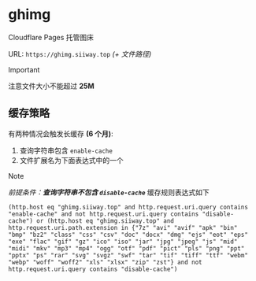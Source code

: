 # ghimg

Cloudflare Pages 托管图床

URL: `https://ghimg.siiway.top` *(+ 文件路径)*

> [!IMPORTANT]
> 注意文件大小不能超过 **25M**

## 缓存策略

有两种情况会触发长缓存 **(6 个月)**:

1. 查询字符串包含 `enable-cache`
2. 文件扩展名为下面表达式中的一个

> [!NOTE]
> *前提条件：**查询字符串不包含 `disable-cache`***
> 缓存规则表达式如下

```
(http.host eq "ghimg.siiway.top" and http.request.uri.query contains "enable-cache" and not http.request.uri.query contains "disable-cache") or (http.host eq "ghimg.siiway.top" and http.request.uri.path.extension in {"7z" "avi" "avif" "apk" "bin" "bmp" "bz2" "class" "css" "csv" "doc" "docx" "dmg" "ejs" "eot" "eps" "exe" "flac" "gif" "gz" "ico" "iso" "jar" "jpg" "jpeg" "js" "mid" "midi" "mkv" "mp3" "mp4" "ogg" "otf" "pdf" "pict" "pls" "png" "ppt" "pptx" "ps" "rar" "svg" "svgz" "swf" "tar" "tif" "tiff" "ttf" "webm" "webp" "woff" "woff2" "xls" "xlsx" "zip" "zst"} and not http.request.uri.query contains "disable-cache")
```